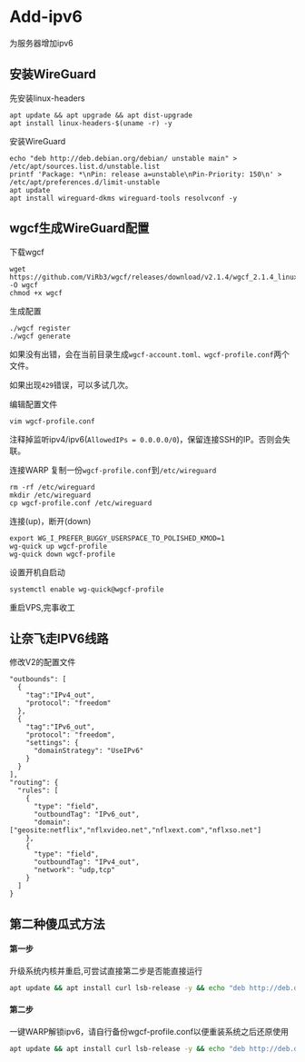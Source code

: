 # Add-ipv6
为服务器增加ipv6
## 安装WireGuard
先安装linux-headers
```
apt update && apt upgrade && apt dist-upgrade
apt install linux-headers-$(uname -r) -y
```
 
安装WireGuard
```
echo "deb http://deb.debian.org/debian/ unstable main" > /etc/apt/sources.list.d/unstable.list
printf 'Package: *\nPin: release a=unstable\nPin-Priority: 150\n' > /etc/apt/preferences.d/limit-unstable
apt update
apt install wireguard-dkms wireguard-tools resolvconf -y
```
## wgcf生成WireGuard配置

下载wgcf
```
wget https://github.com/ViRb3/wgcf/releases/download/v2.1.4/wgcf_2.1.4_linux_amd64 -O wgcf
chmod +x wgcf
```
生成配置
```
./wgcf register
./wgcf generate
```
如果没有出错，会在当前目录生成`wgcf-account.toml、wgcf-profile.conf`两个文件。

如果出现`429`错误，可以多试几次。

编辑配置文件
```
vim wgcf-profile.conf
```
注释掉监听ipv4/ipv6(`AllowedIPs = 0.0.0.0/0`)，保留连接SSH的IP。否则会失联。

连接WARP
复制一份`wgcf-profile.conf`到`/etc/wireguard`
```
rm -rf /etc/wireguard
mkdir /etc/wireguard
cp wgcf-profile.conf /etc/wireguard
```
连接(up)，断开(down)
```
export WG_I_PREFER_BUGGY_USERSPACE_TO_POLISHED_KMOD=1
wg-quick up wgcf-profile
wg-quick down wgcf-profile
```
设置开机自启动
```
systemctl enable wg-quick@wgcf-profile
```
重启VPS,完事收工


## 让奈飞走IPV6线路
修改V2的配置文件
```
"outbounds": [
  {
    "tag":"IPv4_out",
    "protocol": "freedom"
  },
  {
    "tag":"IPv6_out",
    "protocol": "freedom",
    "settings": {
      "domainStrategy": "UseIPv6"
    }
  }
],
"routing": {
  "rules": [
    {
      "type": "field",
      "outboundTag": "IPv6_out",
      "domain": ["geosite:netflix","nflxvideo.net","nflxext.com","nflxso.net"]
    },
    {
      "type": "field",
      "outboundTag": "IPv4_out",
      "network": "udp,tcp"
    }
  ]
}
```

## 第二种傻瓜式方法
#### 第一步 
升级系统内核并重启,可尝试直接第二步是否能直接运行
``` bash
apt update && apt install curl lsb-release -y && echo "deb http://deb.debian.org/debian $(lsb_release -sc)-backports main" | tee /etc/apt/sources.list.d/backports.list && apt update && apt -t $(lsb_release -sc)-backports install linux-image-$(dpkg --print-architecture) linux-headers-$(dpkg --print-architecture) --install-recommends -y && reboot
```
#### 第二步
一键WARP解锁ipv6，请自行备份wgcf-profile.conf以便重装系统之后还原使用
``` bash
apt update && apt install curl lsb-release -y && echo "deb http://deb.debian.org/debian $(lsb_release -sc)-backports main" | tee /etc/apt/sources.list.d/backports.list && apt update && apt install net-tools iproute2 openresolv dnsutils -y && apt install wireguard-tools --no-install-recommends && curl -fsSL git.io/wgcf.sh | bash && wgcf register && wgcf generate && sed -i '/0.0.0.0/d' ./wgcf-profile.conf  && sed -i 's/engage.cloudflareclient.com/162.159.192.1/g' ./wgcf-profile.conf && sed -i 's/1.1.1.1/9.9.9.10,8.8.8.8,1.1.1.1,8.8.4.4/g' ./wgcf-profile.conf && cp wgcf-profile.conf /etc/wireguard/wgcf.conf && systemctl start wg-quick@wgcf && systemctl enable wg-quick@wgcf && grep -qE '^[ ]*label[ ]*2002::/16[ ]*2' /etc/gai.conf || echo 'label 2002::/16   2' | tee -a /etc/gai.conf
```
